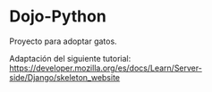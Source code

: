# Dojo-Python

Proyecto para adoptar gatos.

Adaptación del siguiente tutorial: https://developer.mozilla.org/es/docs/Learn/Server-side/Django/skeleton_website
